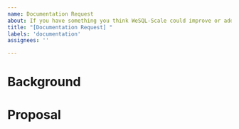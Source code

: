 ```yaml
---
name: Documentation Request
about: If you have something you think WeSQL-Scale could improve or add support for.
title: "[Documentation Request] "
labels: 'documentation'
assignees: ''

---
```


# Background
<!-- Provide a brief background of the issue or suggestion that you have for WeSQL-Scale. -->

# Proposal
<!-- Outline your proposal for improving or adding support to WeSQL-Scale. -->